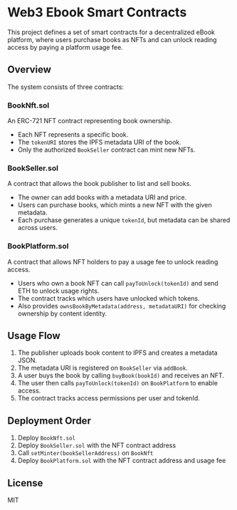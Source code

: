 # Web3 Ebook Smart Contracts

This project defines a set of smart contracts for a decentralized eBook platform, where users purchase books as NFTs and can unlock reading access by paying a platform usage fee.

## Overview

The system consists of three contracts:

### BookNft.sol
An ERC-721 NFT contract representing book ownership.

- Each NFT represents a specific book.
- The `tokenURI` stores the IPFS metadata URI of the book.
- Only the authorized `BookSeller` contract can mint new NFTs.

### BookSeller.sol
A contract that allows the book publisher to list and sell books.

- The owner can add books with a metadata URI and price.
- Users can purchase books, which mints a new NFT with the given metadata.
- Each purchase generates a unique `tokenId`, but metadata can be shared across users.

### BookPlatform.sol
A contract that allows NFT holders to pay a usage fee to unlock reading access.

- Users who own a book NFT can call `payToUnlock(tokenId)` and send ETH to unlock usage rights.
- The contract tracks which users have unlocked which tokens.
- Also provides `ownsBookByMetadata(address, metadataURI)` for checking ownership by content identity.

## Usage Flow

1. The publisher uploads book content to IPFS and creates a metadata JSON.
2. The metadata URI is registered on `BookSeller` via `addBook`.
3. A user buys the book by calling `buyBook(bookId)` and receives an NFT.
4. The user then calls `payToUnlock(tokenId)` on `BookPlatform` to enable access.
5. The contract tracks access permissions per user and tokenId.

## Deployment Order

1. Deploy `BookNft.sol`
2. Deploy `BookSeller.sol` with the NFT contract address
3. Call `setMinter(bookSellerAddress)` on `BookNft`
4. Deploy `BookPlatform.sol` with the NFT contract address and usage fee

## License

MIT
